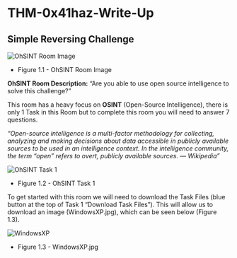 # THM-0x41haz-Write-Up
## Simple Reversing Challenge

![OhSINT Room Image](https://user-images.githubusercontent.com/29344252/172438032-abff2b5e-de9b-4763-83cc-6eaa52d24cf8.png)
 
- Figure 1.1 - OhSINT Room Image

**OhSINT Room Description:** “Are you able to use open source intelligence to solve this challenge?”

This room has a heavy focus on **OSINT** (Open-Source Intelligence), there is only 1 Task in this Room but to complete this room you will need to answer 7 questions.

*“Open-source intelligence is a multi-factor methodology for collecting, analyzing and making decisions about data accessible in publicly available sources to be used in an intelligence context. In the intelligence community, the term “open” refers to overt, publicly available sources. — Wikipedia”*

![OhSINT Task 1](https://user-images.githubusercontent.com/29344252/172439411-dca6094b-ea20-4aa9-8554-3409a409007d.png)

- Figure 1.2 - OhSINT Task 1

To get started with this room we will need to download the Task Files (blue button at the top of Task 1 “Download Task Files”). This will allow us to download an image (WindowsXP.jpg), which can be seen below (Figure 1.3).

![WindowsXP](https://user-images.githubusercontent.com/29344252/172439458-f4c61d9c-60a8-4301-80ef-0613a419e441.jpg)

- Figure 1.3 - WindowsXP.jpg
